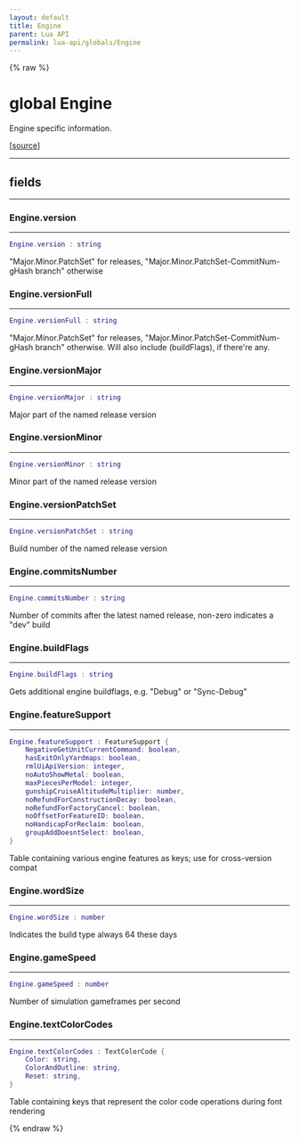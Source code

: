 ```yaml
---
layout: default
title: Engine
parent: Lua API
permalink: lua-api/globals/Engine
---
```


{% raw %}

# global Engine


Engine specific information.

[<a href="https://github.com/beyond-all-reason/RecoilEngine/blob/b4d0041e4c68c34dace9abf492f9193d28ef5d7e/rts/Lua/LuaConstEngine.cpp#L32-L47" target="_blank">source</a>]







---



## fields
---

### Engine.version
---
```lua
Engine.version : string
```



"Major.Minor.PatchSet" for releases, "Major.Minor.PatchSet-CommitNum-gHash branch" otherwise








### Engine.versionFull
---
```lua
Engine.versionFull : string
```



"Major.Minor.PatchSet" for releases, "Major.Minor.PatchSet-CommitNum-gHash branch" otherwise. Will also include (buildFlags), if there're any.








### Engine.versionMajor
---
```lua
Engine.versionMajor : string
```



Major part of the named release version








### Engine.versionMinor
---
```lua
Engine.versionMinor : string
```



Minor part of the named release version








### Engine.versionPatchSet
---
```lua
Engine.versionPatchSet : string
```



Build number of the named release version








### Engine.commitsNumber
---
```lua
Engine.commitsNumber : string
```



Number of commits after the latest named release, non-zero indicates a "dev" build








### Engine.buildFlags
---
```lua
Engine.buildFlags : string
```



Gets additional engine buildflags, e.g. "Debug" or "Sync-Debug"








### Engine.featureSupport
---
```lua
Engine.featureSupport : FeatureSupport {
    NegativeGetUnitCurrentCommand: boolean,
    hasExitOnlyYardmaps: boolean,
    rmlUiApiVersion: integer,
    noAutoShowMetal: boolean,
    maxPiecesPerModel: integer,
    gunshipCruiseAltitudeMultiplier: number,
    noRefundForConstructionDecay: boolean,
    noRefundForFactoryCancel: boolean,
    noOffsetForFeatureID: boolean,
    noHandicapForReclaim: boolean,
    groupAddDoesntSelect: boolean,
}
```



Table containing various engine features as keys; use for cross-version compat








### Engine.wordSize
---
```lua
Engine.wordSize : number
```



Indicates the build type always 64 these days








### Engine.gameSpeed
---
```lua
Engine.gameSpeed : number
```



Number of simulation gameframes per second








### Engine.textColorCodes
---
```lua
Engine.textColorCodes : TextColorCode {
    Color: string,
    ColorAndOutline: string,
    Reset: string,
}
```



Table containing keys that represent the color code operations during font rendering










{% endraw %}